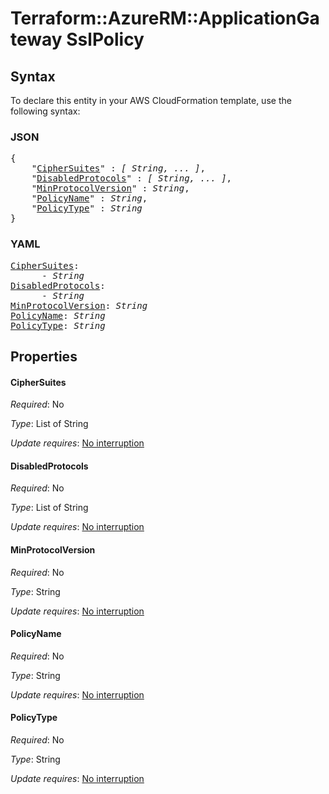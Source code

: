 # Terraform::AzureRM::ApplicationGateway SslPolicy

## Syntax

To declare this entity in your AWS CloudFormation template, use the following syntax:

### JSON

<pre>
{
    "<a href="#ciphersuites" title="CipherSuites">CipherSuites</a>" : <i>[ String, ... ]</i>,
    "<a href="#disabledprotocols" title="DisabledProtocols">DisabledProtocols</a>" : <i>[ String, ... ]</i>,
    "<a href="#minprotocolversion" title="MinProtocolVersion">MinProtocolVersion</a>" : <i>String</i>,
    "<a href="#policyname" title="PolicyName">PolicyName</a>" : <i>String</i>,
    "<a href="#policytype" title="PolicyType">PolicyType</a>" : <i>String</i>
}
</pre>

### YAML

<pre>
<a href="#ciphersuites" title="CipherSuites">CipherSuites</a>: <i>
      - String</i>
<a href="#disabledprotocols" title="DisabledProtocols">DisabledProtocols</a>: <i>
      - String</i>
<a href="#minprotocolversion" title="MinProtocolVersion">MinProtocolVersion</a>: <i>String</i>
<a href="#policyname" title="PolicyName">PolicyName</a>: <i>String</i>
<a href="#policytype" title="PolicyType">PolicyType</a>: <i>String</i>
</pre>

## Properties

#### CipherSuites

_Required_: No

_Type_: List of String

_Update requires_: [No interruption](https://docs.aws.amazon.com/AWSCloudFormation/latest/UserGuide/using-cfn-updating-stacks-update-behaviors.html#update-no-interrupt)

#### DisabledProtocols

_Required_: No

_Type_: List of String

_Update requires_: [No interruption](https://docs.aws.amazon.com/AWSCloudFormation/latest/UserGuide/using-cfn-updating-stacks-update-behaviors.html#update-no-interrupt)

#### MinProtocolVersion

_Required_: No

_Type_: String

_Update requires_: [No interruption](https://docs.aws.amazon.com/AWSCloudFormation/latest/UserGuide/using-cfn-updating-stacks-update-behaviors.html#update-no-interrupt)

#### PolicyName

_Required_: No

_Type_: String

_Update requires_: [No interruption](https://docs.aws.amazon.com/AWSCloudFormation/latest/UserGuide/using-cfn-updating-stacks-update-behaviors.html#update-no-interrupt)

#### PolicyType

_Required_: No

_Type_: String

_Update requires_: [No interruption](https://docs.aws.amazon.com/AWSCloudFormation/latest/UserGuide/using-cfn-updating-stacks-update-behaviors.html#update-no-interrupt)


